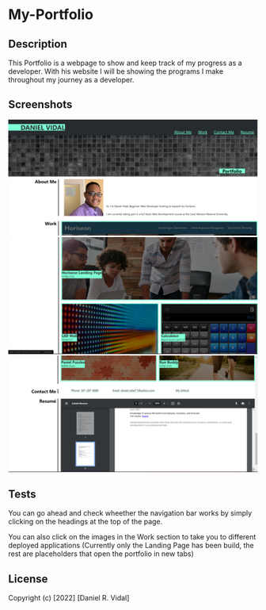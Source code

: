 # My-Portfolio


## Description

This Portfolio is a webpage to show and keep track of my progress as a developer. With his website I will be showing the programs I make throughout my journey as a developer.

## Screenshots

![Portfolio Screenshot 1](./assets/images/portfolio-screenshot.png)
![Portfolio Screenshot 2](./assets/images/portfolio-screenshot2.png)
![Portfolio Screenshot 3](./assets/images/portfolio-screenshot3.png)

## Tests

You can go ahead and check wheether the navigation bar works by simply clicking on the headings at the top of the page.

You can also click on the images in the Work section to take you to different deployed applications (Currently only the Landing Page has been build, the rest are placeholders that open the portfolio in new tabs)

## License

Copyright (c) [2022] [Daniel R. Vidal]

